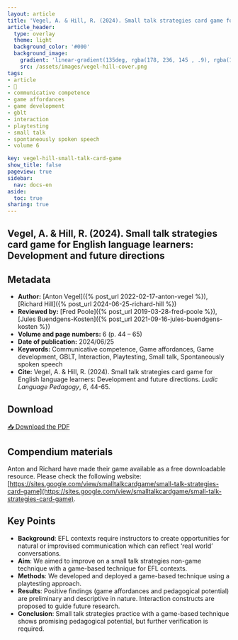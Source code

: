 ```yaml
---
layout: article
title: 'Vegel, A. & Hill, R. (2024). Small talk strategies card game for English language learners: Development and future directions'
article_header:
  type: overlay
  theme: light
  background_color: '#000'
  background_image:
    gradient: 'linear-gradient(135deg, rgba(178, 236, 145 , .9), rgba(147, 81, 182, .9))'
    src: /assets/images/vegel-hill-cover.png
tags:
- article
- 📔
- communicative competence
- game affordances
- game development
- gblt
- interaction
- playtesting 
- small talk
- spontaneously spoken speech
- volume 6

key: vegel-hill-small-talk-card-game
show_title: false
pageview: true
sidebar:
  nav: docs-en
aside:
  toc: true
sharing: true
---
```


<head>
<meta name="citation_title" content="Small talk strategies card game for English language learners: Development and future directions">
<meta name="citation_author" content="Vegel, Anton">
<meta name="citation_publication_date" content="2024/06/25">
<meta name="citation_journal_title" content="Ludic Language Pedagogy">
<meta name="citation_volume" content="6">
<meta name="citation_firstpage" content="44">
<meta name="citation_lastpage" content="65">
<meta name="citation_pdf_url" content="https://llpjournal.org/assets/publication-pdfs/vegel-hill-small-talk-strategies-card-game.pdf">
</head>


## Vegel, A. & Hill, R. (2024). Small talk strategies card game for English language learners: Development and future directions

<!--more-->

## Metadata

- **Author:** [Anton Vegel]({% post_url 2022-02-17-anton-vegel %}), [Richard Hill]({% post_url 2024-06-25-richard-hill %})
- **Reviewed by:** [Fred Poole]({% post_url 2019-03-28-fred-poole %}), [Jules Buendgens-Kosten]({% post_url 2021-09-16-jules-buendgens-kosten %})
- **Volume and page numbers:** 6 (p. 44 – 65)
- **Date of publication:** 2024/06/25
- **Keywords:** Communicative competence, Game affordances, Game development, GBLT, Interaction, Playtesting, Small talk, Spontaneously spoken speech
- **Cite:** Vegel, A. & Hill, R. (2024). Small talk strategies card game for English language learners: Development and future directions. *Ludic Language Pedagogy*, *6*, 44-65.
## Download

<a class="button button--action button--rounded button--lg" href="/assets/publication-pdfs/vegel-hill-small-talk-strategies-card-game.pdf"><i class="fas fa-file-download"></i> 📥 Download the PDF </a>

## Compendium materials

Anton and Richard have made their game available as a free downloadable resource. Please check the following website:
[https://sites.google.com/view/smalltalkcardgame/small-talk-strategies-card-game](https://sites.google.com/view/smalltalkcardgame/small-talk-strategies-card-game).

## Key Points

- **Background**: EFL contexts require instructors to create opportunities for natural or improvised communication which can reflect ‘real world’ conversations.
- **Aim**: We aimed to improve on a small talk strategies non-game technique with a game-based technique for EFL contexts.
- **Methods**: We developed and deployed a game-based technique using a playtesting approach.
- **Results**: Positive findings (game affordances and pedagogical potential) are preliminary and descriptive in nature. Interaction constructs are proposed to guide future research.
- **Conclusion**: Small talk strategies practice with a game-based technique shows promising pedagogical potential, but further verification is required.
